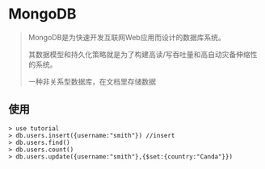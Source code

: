# MongoDB

>MongoDB是为快速开发互联网Web应用而设计的数据库系统。
>
>其数据模型和持久化策略就是为了构建高读/写吞吐量和高自动灾备伸缩性的系统。
>
>一种非关系型数据库，在文档里存储数据

## 使用

```
> use tutorial
> db.users.insert({username:"smith"}) //insert
> db.users.find()
> db.users.count()
> db.users.update({username:"smith"},{$set:{country:"Canda"}})
```

